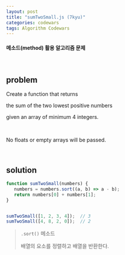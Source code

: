 ```yaml
---
layout: post
title: "sumTwoSmall.js (7kyu)"
categories: codewars
tags: Algorithm Codewars
---
```


#### 메소드(method) 활용 알고리즘 문제

<br>

## problem

Create a function that returns

the sum of the two lowest positive numbers

given an array of minimum 4 integers.

<br>

No floats or empty arrays will be passed.

<br>

## solution

```javascript
function sumTwoSmall(numbers) {
   numbers = numbers.sort((a, b) => a - b);
   return numbers[0] + numbers[1];
}


sumTwoSmall([1, 2, 3, 4]);	// 3
sumTwoSmall([4, 8, 2, 0]);	// 2
```

> `.sort()` 메소드
>
> 배열의 요소를 정렬하고 배열을 반환한다.

<br>